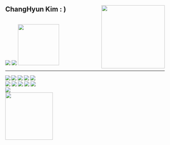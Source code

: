 
<!--
**yunieom/yunieom** is a ✨ _special_ ✨ repository because its `README.md` (this file) appears on your GitHub profile.

Here are some ideas to get you started:

- 🔭 I’m currently working on ...
- 🌱 I’m currently learning ...
- 👯 I’m looking to collaborate on ...
- 🤔 I’m looking for help with ...
- 💬 Ask me about ...
- 📫 How to reach me: ...
- 😄 Pronouns: ...
- ⚡ Fun fact: ...
-->


<!-- https://velog.io/@seondal/Github-Readme-%EA%BE%B8%EB%AF%B8%EA%B8%B0-%EC%B4%9D%EC%A0%95%EB%A6%AC#%EC%99%84%EC%84%B1 -->

<div align="">
  
  
<a href="https://github.com/ChangHyun92/github-readme-stats">
  <img height=200 align="right" src="https://github-readme-stats.vercel.app/api?username=ChangHyun92&show_icons=true&theme=neon&rank_icon=github" />
</a>
  
  ## ChangHyun Kim  : )
<a href="https://www.notion.so/ChangHyun-Kim-f77881a2c0804a83b95b95ffde941880"></a><br>
<a href="https://kimchanghyun.tistory.com"><img src="https://img.shields.io/badge/changhyun.log-3DDC84?style=for-the-badge&logo=tistory&logoColor=white"/></a>
<img src="https://img.shields.io/badge/Portfolio-ffffff?style=for-the-badge&logo=notion&logoColor=black"/></a>
<img align="bottom" width="130" src="https://user-images.githubusercontent.com/130543414/283773842-aab8112f-e24a-4f42-86ea-04df4ac2926b.gif"/>






  ---
<img align='left' src="http://mazassumnida.wtf/api/v2/generate_badge?boj=yeonsi93">
<img src="https://img.shields.io/badge/Node.js-339933?style=flat&logo=nodedotjs&logoColor=white"/>
<img src="https://img.shields.io/badge/Javascript-F7DF1E?style=flat&logo=javascript&logoColor=black"/> 
<img src="https://img.shields.io/badge/Express-000000?style=flat&logo=express&logoColor=white"/>  
<img src="https://img.shields.io/badge/MySQL-4479A1?style=flat&logo=mysql&logoColor=white"/><br>
<img src="https://img.shields.io/badge/postgreSQL-289ddf?style=flat&logo=postgreSQL&logoColor=white"/>
<img src="https://img.shields.io/badge/Slack-E34F26?style=flat&logo=HTML5&logoColor=white" />
<img src="https://img.shields.io/badge/Trello-0052CC?style=flat&logo=Trello&logoColor=white" />
<img src="https://img.shields.io/badge/Git-F05032?style=flat&logo=Git&logoColor=white" />
<img src="https://img.shields.io/badge/GitHub-181717?style=flat&logo=GitHub&logoColor=white" />
<br>
<img src="https://img.shields.io/badge/Postman-f05032?style=flat&logo=postman&logoColor=white" />
<br> 
<a href="mailto:kchangh92@gmail.com"><img align="bottom" width="150" src="https://img.shields.io/badge/mail to me-0a3711?style=flat&logo=Gmail&logoColor=white"/></a>

</div>
